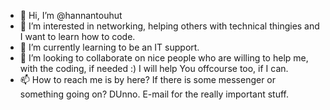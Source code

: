 - 👋 Hi, I’m @hannantouhut
- 👀 I’m interested in networking, helping others with technical thingies and I want to learn how to code.
- 🌱 I’m currently learning to be an IT support.
- 💞️ I’m looking to collaborate on nice people who are willing to help me, with the coding, if needed :) I will help You offcourse too, if I can.
- 📫 How to reach me is by here? If there is some messenger or something going on? DUnno. E-mail for the really important stuff.

<!---
hannantouhut/hannantouhut is a ✨ special ✨ repository because its `README.md` (this file) appears on your GitHub profile.
You can click the Preview link to take a look at your changes.
--->
